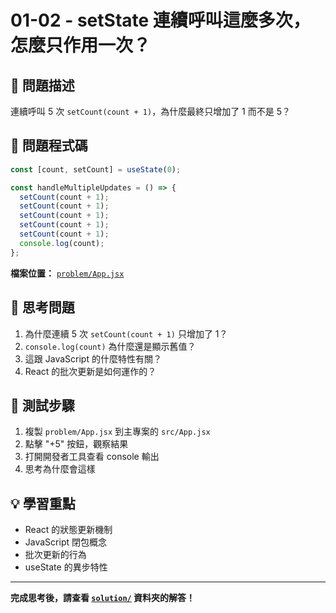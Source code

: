 # 01-02 - setState 連續呼叫這麼多次，怎麼只作用一次？

## 🎯 問題描述

連續呼叫 5 次 `setCount(count + 1)`，為什麼最終只增加了 1 而不是 5？

## 🔴 問題程式碼

```jsx
const [count, setCount] = useState(0);

const handleMultipleUpdates = () => {
  setCount(count + 1);
  setCount(count + 1);
  setCount(count + 1);
  setCount(count + 1);
  setCount(count + 1);
  console.log(count);
};
```

**檔案位置：** [`problem/App.jsx`](problem/App.jsx)

## 🤔 思考問題

1. 為什麼連續 5 次 `setCount(count + 1)` 只增加了 1？
2. `console.log(count)` 為什麼還是顯示舊值？
3. 這跟 JavaScript 的什麼特性有關？
4. React 的批次更新是如何運作的？

## 🚀 測試步驟

1. 複製 `problem/App.jsx` 到主專案的 `src/App.jsx`
2. 點擊 "+5" 按鈕，觀察結果
3. 打開開發者工具查看 console 輸出
4. 思考為什麼會這樣

## 💡 學習重點

- React 的狀態更新機制
- JavaScript 閉包概念
- 批次更新的行為
- useState 的異步特性

---

**完成思考後，請查看 [`solution/`](solution/) 資料夾的解答！**

